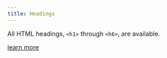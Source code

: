 ```yaml
---
title: Headings
---
```

All HTML headings, `<h1>` through `<h6>`, are available.

[learn more](https://getbootstrap.com/docs/4.1/content/typography/#headings)
